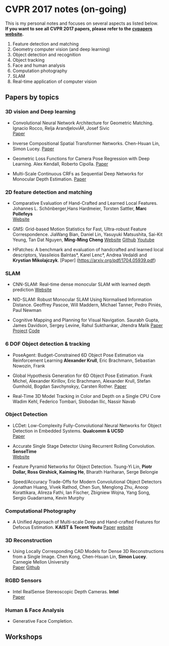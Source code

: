 # CVPR 2017 notes (on-going)

This is my personal notes and focuses on several aspects as listed below.  
**If you want to see all CVPR 2017 papers, please refer to the [cvpapers website](http://cvpapers.com/cvpr2017).**  
1. Feature detection and matching  
2. Geometry computer vision (and deep learning)   
3. Object detection and recognition  
4. Object tracking   
5. Face and human analysis  
6. Computation photography  
7. SLAM  
8. Real-time application of computer vision

## Papers by topics
### 3D vision and Deep learning
* Convolutional Neural Network Architecture for Geometric Matching.
Ignacio Rocco, Relja ArandjeloviÄ‡, Josef Sivic  
[Paper](https://arxiv.org/abs/1703.05593)

* Inverse Compositional Spatial Transformer Networks.Chen-Hsuan Lin, Simon Lucey. [Paper](https://arxiv.org/abs/1612.03897)

*  Geometric Loss Functions for Camera Pose Regression with Deep Learning.
Alex Kendall, Roberto Cipolla. [Paper](https://arxiv.org/abs/1704.00390)

* Multi-Scale Continuous CRFs as Sequential Deep Networks
for Monocular Depth Estimation. [Paper](https://arxiv.org/abs/1704.02157)

### 2D feature detection and matching
* Comparative Evaluation of Hand-Crafted and Learned Local Features. Johannes L. Schönberger,Hans Hardmeier, Torsten Sattler, **Marc Pollefeys**   
[Website](https://cvg.ethz.ch/research/local-feature-evaluation/)

* GMS: Grid-based Motion Statistics for Fast, Ultra-robust Feature Correspondence. JiaWang Bian, Daniel Lin, Yasuyuki Matsushita, Sai-Kit Yeung, Tan Dat Nguyen, **Ming-Ming Cheng**
[Website](http://mmcheng.net/gms/)  [Github](https://github.com/JiawangBian/GMS-Feature-Matcher) [Youtube](https://www.youtube.com/watch?v=tjMpgno6k5A)
* HPatches: A benchmark and evaluation of handcrafted and learned local descriptors, Vassileios Balntas*, Karel Lenc*, Andrea Vedaldi and **Krystian Mikolajczyk**. [Paper] (https://arxiv.org/pdf/1704.05939.pdf) 

### SLAM
* CNN-SLAM: Real-time dense monocular SLAM with learned depth prediction [Website](https://arxiv.org/abs/1704.03489)

* NID-SLAM: Robust Monocular SLAM Using Normalised Information Distance.Geoffrey Pascoe, Will Maddern, Michael Tanner, Pedro Piniés, Paul Newman

* Cognitive Mapping and Planning for Visual Navigation. Saurabh Gupta, James Davidson, Sergey Levine, Rahul Sukthankar, Jitendra Malik [Paper](https://arxiv.org/abs/1702.03920) [Project](https://sites.google.com/view/cognitive-mapping-and-planning/) [Code](https://github.com/tensorflow/models/tree/master/cognitive_mapping_and_planning)

### 6 DOF Object detection & tracking
* PoseAgent: Budget-Constrained 6D Object Pose Estimation via Reinforcement Learning**Alexander Krull**, Eric Brachmann, Sebastian Nowozin, Frank 

*  Global Hypothesis Generation for 6D Object Pose Estimation. Frank Michel, Alexander Kirillov, Eric Brachmann, Alexander Krull, Stefan Gumhold, Bogdan Savchynskyy, Carsten Rother. [Paper](https://arxiv.org/abs/1612.02287)

*  Real-Time 3D Model Tracking in Color and Depth on a Single CPU CoreWadim Kehl, Federico Tombari, Slobodan Ilic, Nassir Navab

### Object Detection
* LCDet: Low-Complexity Fully-Convolutional Neural Networks for Object Detection in Embedded Systems.  **Qualcomm & UCSD**  
[Paper](https://arxiv.org/abs/1705.05922)

* Accurate Single Stage Detector Using Recurrent Rolling Convolution. **SenseTime**   
[Website](https://github.com/xiaohaoChen/rrc_detection)  

* Feature Pyramid Networks for Object Detection. Tsung-Yi Lin, **Piotr Dollar, Ross Girshick, Kaiming He**, Bharath Hariharan, Serge Belongie

* Speed/Accuracy Trade-Offs for Modern Convolutional Object DetectorsJonathan Huang, Vivek Rathod, Chen Sun, Menglong Zhu, Anoop Korattikara, Alireza Fathi, Ian Fischer, Zbigniew Wojna, Yang Song, Sergio Guadarrama, Kevin Murphy
### Computational Photography
* A Unified Approach of Multi-scale Deep and Hand-crafted Features for Defocus
Estimation. **KAIST & Tecent Youtu**
[Paper](https://arxiv.org/abs/1704.08992) [website]()

### 3D Reconstruction
* Using Locally Corresponding CAD Models for Dense 3D Reconstructions from a Single Image. Chen Kong, Chen-Hsuan Lin, **Simon Lucey**. Carnegie Mellon University           
[Paper](ci2cv.net/media/papers/chenkong_cvpr_2017.pdf) [Github](https://github.com/kongchen1992/LDCgraph)

### RGBD Sensors
* Intel RealSense Stereoscopic Depth Cameras.   **Intel**   
[Paper](https://arxiv.org/abs/1705.05548)

### Human & Face Analysis 
* Generative Face Completion. 
   
## Workshops

